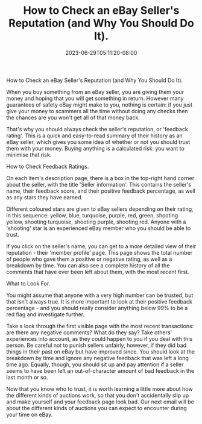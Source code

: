﻿---
title: "How to Check an eBay Seller's Reputation (and Why You Should Do It)."
date: 2023-06-29T05:11:20-08:00
description: "40 ebay articles Tips for Web Success"
featured_image: "/images/40 ebay articles.jpg"
tags: ["40 ebay articles"]
---

How to Check an eBay Seller's Reputation (and Why You Should Do It).

When you buy something from an eBay seller, you are giving them your money and hoping that you will get something in return. However many guarantees of safety eBay might make to you, nothing is certain: if you just give your money to scammers all the time without doing any checks then the chances are you won't get all of that money back.

That's why you should always check the seller's reputation, or 'feedback rating'. This is a quick and easy-to-read summary of their history as an eBay seller, which gives you some idea of whether or not you should trust them with your money. Buying anything is a calculated risk: you want to minimise that risk.

How to Check Feedback Ratings.

On each item's description page, there is a box in the top-right hand corner about the seller, with the title 'Seller information'. This contains the seller's name, their feedback score, and their positive feedback percentage, as well as any stars they have earned.

Different coloured stars are given to eBay sellers depending on their rating, in this sequence: yellow, blue, turquoise, purple, red, green, shooting yellow, shooting turquoise, shooting purple, shooting red. Anyone with a 'shooting' star is an experienced eBay member who you should be able to trust. 

If you click on the seller's name, you can get to a more detailed view of their reputation - their 'member profile' page. This page shows the total number of people who gave them a positive or negative rating, as well as a breakdown by time. You can also see a complete history of all the comments that have ever been left about them, with the most recent first.

What to Look For.

You might assume that anyone with a very high number can be trusted, but that isn't always true. It is more important to look at their positive feedback percentage - and you should really consider anything below 99% to be a red flag and investigate further.

Take a look through the first visible page with the most recent transactions: are there any negative comments? What do they say? Take others' experiences into account, as they could happen to you if you deal with this person. Be careful not to punish sellers unfairly, however, if they did bad things in their past on eBay but have improved since. You should look at the breakdown by time and ignore any negative feedback that was left a long time ago. Equally, though, you should sit up and pay attention if a seller seems to have been left an out-of-character amount of bad feedback in the last month or so.

Now that you know who to trust, it is worth learning a little more about how the different kinds of auctions work, so that you don't accidentally slip up and make yourself and your feedback page look bad. Our next email will be about the different kinds of auctions you can expect to encounter during your time on eBay.


